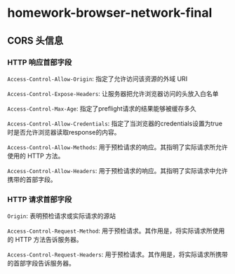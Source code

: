 # homework-browser-network-final

## CORS 头信息

### HTTP 响应首部字段

`Access-Control-Allow-Origin`: 指定了允许访问该资源的外域 URI

`Access-Control-Expose-Headers`: 让服务器把允许浏览器访问的头放入白名单

`Access-Control-Max-Age`: 指定了preflight请求的结果能够被缓存多久

`Access-Control-Allow-Credentials`: 指定了当浏览器的credentials设置为true时是否允许浏览器读取response的内容。

`Access-Control-Allow-Methods`: 用于预检请求的响应。其指明了实际请求所允许使用的 HTTP 方法。

`Access-Control-Allow-Headers`: 用于预检请求的响应。其指明了实际请求中允许携带的首部字段。

### HTTP 请求首部字段

`Origin`: 表明预检请求或实际请求的源站

`Access-Control-Request-Method`: 用于预检请求。其作用是，将实际请求所使用的 HTTP 方法告诉服务器。

`Access-Control-Request-Headers`: 用于预检请求。其作用是，将实际请求所携带的首部字段告诉服务器。
